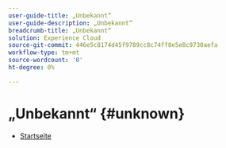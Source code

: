 ```yaml
---
user-guide-title: „Unbekannt“
user-guide-description: „Unbekannt“
breadcrumb-title: „Unbekannt“
solution: Experience Cloud
source-git-commit: 446e5c8174d45f9789cc8c74ff8e5e8c9730aefa
workflow-type: tm+mt
source-wordcount: '0'
ht-degree: 0%

---
```


# „Unbekannt“ {#unknown}

* [Startseite](home.md)
